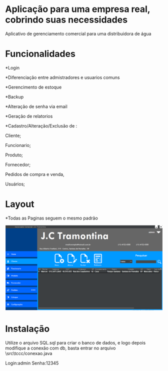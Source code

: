 # Aplicação para uma empresa real, cobrindo suas necessidades
Aplicativo de gerenciamento comercial para uma distribuidora de água

# Funcionalidades
*Login

*Diferenciação entre admistradores e usuarios comuns

*Gerencimento de estoque

*Backup

*Alteração de senha via email

*Geração de relatorios

*Cadastro/Alteração/Exclusão de :

Cliente;

Funcionario;

Produto;

Fornecedor;

Pedidos de compra e venda,

Usuários;

# Layout

*Todas as Paginas seguem o mesmo padrão

![alt text](https://github.com/EfraimFelix/DistribuidoraDeBebidas/blob/master/imagens/Cliente.png)


# Instalação
Utilize o arquivo SQL.sql para criar o banco de dados, e logo depois modifique a conexão com db, basta entrar no arquivo \src\tccc/conexao.java

Login:admin
Senha:12345
